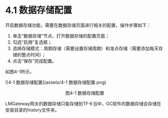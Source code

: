 # 4.1 数据存储配置

开启数据存储功能，需要在数据存储页面进行相关的配置，操作步骤如下：

1. 单击“数据存储”节点，打开数据存储的配置页面； 
2. 勾选“启用”复选框； 
3. 选择存储模式：周期存储（需要设置存储周期）和准点存储（需要添加每天存储的整点时间）； 
4. 点击“保存”完成配置。 

如图4-1所示。

![4-1 数据存储配置](assets/4-1 数据存储配置.png)

<center>图4-1 数据存储配置</center>

LMGateway网关的数据存储只能存储到TF卡当中，GC软件的数据存储会存储在安装目录的history文件夹。

